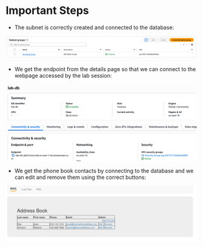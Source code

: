 # Important Steps
- The subnet is correctly created and connected to the database:

![](./images/1-subnet.png)

- We get the endpoint from the details page so that we can connect to the webpage accessed by the lab session:

![](./images/2-details.png)

- We get the phone book contacts by connecting to the database and we can edit and remove them using the correct buttons:

![](./images/3-database_connection.png)